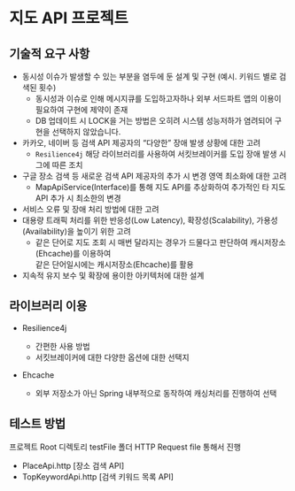 # 지도 API 프로젝트

## 기술적 요구 사항

- 동시성 이슈가 발생할 수 있는 부분을 염두에 둔 설계 및 구현 (예시. 키워드 별로 검색된 횟수)
    - 동시성과 이슈로 인해 메시지큐를 도입하고자하나 외부 서드파트 앱의 이용이 필요하여 구현에 제약이 존재
    - DB 업데이트 시 LOCK을 거는 방법은 오히려 시스템 성능저하가 염려되어 구현을 선택하지 않았습니다.
- 카카오, 네이버 등 검색 API 제공자의 “다양한” 장애 발생 상황에 대한 고려
    - `Resilience4j` 해당 라이브러리를 사용하여 서킷브레이커를 도입 장애 발생 시 그에 따른 조치
- 구글 장소 검색 등 새로운 검색 API 제공자의 추가 시 변경 영역 최소화에 대한 고려
    - MapApiService(Interface)를 통해 지도 API를 추상화하여 추가적인 타 지도 API 추가 시 최소한의 변경
- 서비스 오류 및 장애 처리 방법에 대한 고려
- 대용량 트래픽 처리를 위한 반응성(Low Latency), 확장성(Scalability), 가용성(Availability)을 높이기 위한 고려
    - 같은 단어로 지도 조회 시 매번 달라지는 경우가 드물다고 판단하여 캐시저장소(Ehcache)를 이용하여 </br>
      같은 단어일시에는 캐시저장소(Ehcache)를 활용
- 지속적 유지 보수 및 확장에 용이한 아키텍처에 대한 설계

## 라이브러리 이용

- Resilience4j
    - 간편한 사용 방법
    - 서킷브레이커에 대한 다양한 옵션에 대한 선택지

- Ehcache
    - 외부 저장소가 아닌 Spring 내부적으로 동작하여 캐싱처리를 진행하여 선택

## 테스트 방법

프로젝트 Root 디렉토리 testFile 폴더 HTTP Request file 통해서 진행

- PlaceApi.http [장소 검색 API]
- TopKeywordApi.http [검색 키워드 목록 API]